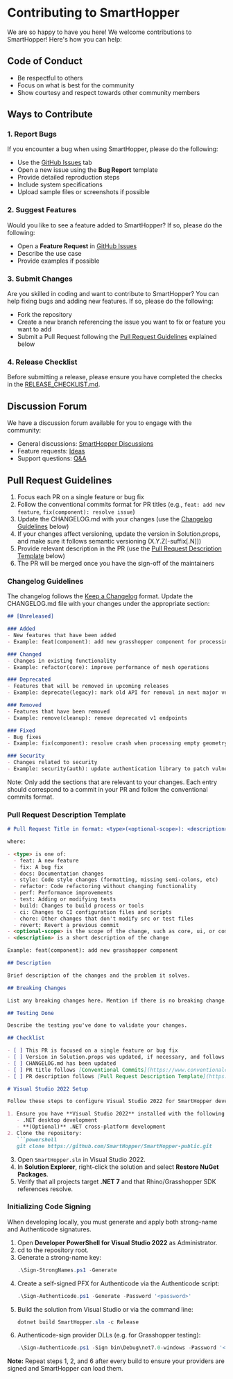 # Contributing to SmartHopper

We are so happy to have you here! We welcome contributions to SmartHopper! Here's how you can help:

## Code of Conduct

- Be respectful to others
- Focus on what is best for the community
- Show courtesy and respect towards other community members

## Ways to Contribute

### 1. **Report Bugs**

If you encounter a bug when using SmartHopper, please do the following:

   - Use the [GitHub Issues](https://github.com/architects-toolkit/SmartHopper/issues/new/choose) tab
   - Open a new issue using the **Bug Report** template
   - Provide detailed reproduction steps
   - Include system specifications
   - Upload sample files or screenshots if possible

### 2. **Suggest Features**

Would you like to see a feature added to SmartHopper? If so, please do the following:

   - Open a **Feature Request** in [GitHub Issues](https://github.com/architects-toolkit/SmartHopper/issues/new/choose)
   - Describe the use case
   - Provide examples if possible

### 3. **Submit Changes**

Are you skilled in coding and want to contribute to SmartHopper? You can help fixing bugs and adding new features. If so, please do the following:

   - Fork the repository
   - Create a new branch referencing the issue you want to fix or feature you want to add
   - Submit a Pull Request following the [Pull Request Guidelines](#pull-request-guidelines) explained below

### 4. **Release Checklist**

Before submitting a release, please ensure you have completed the checks in the [RELEASE_CHECKLIST.md](RELEASE_CHECKLIST.md).

## Discussion Forum

We have a discussion forum available for you to engage with the community:
- General discussions: [SmartHopper Discussions](https://github.com/architects-toolkit/SmartHopper/discussions/categories/general)
- Feature requests: [Ideas](https://github.com/architects-toolkit/SmartHopper/discussions/categories/ideas)
- Support questions: [Q&A](https://github.com/architects-toolkit/SmartHopper/discussions/categories/q-a)

## Pull Request Guidelines

1. Focus each PR on a single feature or bug fix
2. Follow the conventional commits format for PR titles (e.g., `feat: add new feature`, `fix(component): resolve issue`)
3. Update the CHANGELOG.md with your changes (use the [Changelog Guidelines](#changelog-guidelines) below)
4. If your changes affect versioning, update the version in Solution.props, and make sure it follows semantic versioning (X.Y.Z[-suffix[.N]])
5. Provide relevant description in the PR (use the [Pull Request Description Template](#pull-request-description-template) below)
6. The PR will be merged once you have the sign-off of the maintainers

### Changelog Guidelines

The changelog follows the [Keep a Changelog](https://keepachangelog.com/en/1.1.0/) format. Update the CHANGELOG.md file with your changes under the appropriate section:

```markdown
## [Unreleased]

### Added
- New features that have been added
- Example: feat(component): add new grasshopper component for processing point clouds

### Changed
- Changes in existing functionality
- Example: refactor(core): improve performance of mesh operations

### Deprecated
- Features that will be removed in upcoming releases
- Example: deprecate(legacy): mark old API for removal in next major version

### Removed
- Features that have been removed
- Example: remove(cleanup): remove deprecated v1 endpoints

### Fixed
- Bug fixes
- Example: fix(component): resolve crash when processing empty geometry

### Security
- Changes related to security
- Example: security(auth): update authentication library to patch vulnerability
```

Note: Only add the sections that are relevant to your changes. Each entry should correspond to a commit in your PR and follow the conventional commits format.

### Pull Request Description Template

```markdown
# Pull Request Title in format: <type>(<optional-scope>): <description>

where:

- <type> is one of:
  - feat: A new feature
  - fix: A bug fix
  - docs: Documentation changes
  - style: Code style changes (formatting, missing semi-colons, etc)
  - refactor: Code refactoring without changing functionality
  - perf: Performance improvements
  - test: Adding or modifying tests
  - build: Changes to build process or tools
  - ci: Changes to CI configuration files and scripts
  - chore: Other changes that don't modify src or test files
  - revert: Revert a previous commit
- <optional-scope> is the scope of the change, such as core, ui, or components
- <description> is a short description of the change

Example: feat(component): add new grasshopper component

## Description

Brief description of the changes and the problem it solves.

## Breaking Changes

List any breaking changes here. Mention if there is no breaking change.

## Testing Done

Describe the testing you've done to validate your changes.

## Checklist

- [ ] This PR is focused on a single feature or bug fix
- [ ] Version in Solution.props was updated, if necessary, and follows semantic versioning
- [ ] CHANGELOG.md has been updated
- [ ] PR title follows [Conventional Commits](https://www.conventionalcommits.org/en/v1.1.0/) format
- [ ] PR description follows [Pull Request Description Template](https://github.com/architects-toolkit/SmartHopper/blob/main/CONTRIBUTING.md#pull-request-description-template)

# Visual Studio 2022 Setup

Follow these steps to configure Visual Studio 2022 for SmartHopper development:

1. Ensure you have **Visual Studio 2022** installed with the following workloads:
   - .NET desktop development
   - **(Optional)** .NET cross-platform development
2. Clone the repository:
   ```powershell
   git clone https://github.com/SmartHopper/SmartHopper-public.git
   ```
3. Open `SmartHopper.sln` in Visual Studio 2022.
4. In **Solution Explorer**, right-click the solution and select **Restore NuGet Packages**.
5. Verify that all projects target **.NET 7** and that Rhino/Grasshopper SDK references resolve.

### Initializing Code Signing

When developing locally, you must generate and apply both strong-name and Authenticode signatures.

1. Open **Developer PowerShell for Visual Studio 2022** as Administrator.
2. cd to the repository root.
3. Generate a strong-name key:
   ```powershell
   .\Sign-StrongNames.ps1 -Generate
   ```
4. Create a self-signed PFX for Authenticode via the Authenticode script:
   ```powershell
   .\Sign-Authenticode.ps1 -Generate -Password '<password>'
   ```
5. Build the solution from Visual Studio or via the command line:
   ```powershell
   dotnet build SmartHopper.sln -c Release
   ```
6. Authenticode-sign provider DLLs (e.g. for Grasshopper testing):
   ```powershell
   .\Sign-Authenticode.ps1 -Sign bin\Debug\net7.0-windows -Password '<password>'
   ```

**Note:** Repeat steps 1, 2, and 6 after every build to ensure your providers are signed and SmartHopper can load them.
